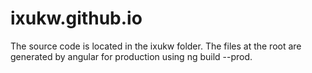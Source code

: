 # ixukw.github.io

The source code is located in the ixukw folder. The files at the root are generated by angular for production using ng build --prod.
